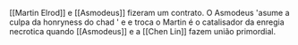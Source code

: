 [[Martin Elrod]] e [[Asmodeus]] fizeram um contrato.
O Asmodeus 'asume a culpa da honryness do chad ' e e troca o Martin é o catalisador da enregia necrotica quando [[Asmodeus]] e a [[Chen Lin]] fazem união primordial.